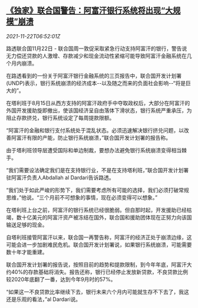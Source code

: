 <!--1637564462000-->
[《独家》联合国警告：阿富汗银行系统将出现“大规模”崩溃](https://cn.reuters.com/article/un-afg-bank-crash-warning-1122-idCNKBS2I70EU)
------

<div><i>2021-11-22T06:52:01Z</i></div><p>路透联合国11月22日 - 联合国周一敦促采取紧急行动支持阿富汗的银行，警告说无力偿还贷款的人激增、存款减少和现金流动性紧缩可能导致阿富汗金融系统在几个月内崩溃。</p><p>在路透看到的一份关于阿富汗银行金融系统的三页报告中，联合国开发计划署(UNDP)表示，银行系统崩溃的经济成本--以及随之而来的负面社会影响--“将是巨大的”。</p><p>在塔利班于8月15日从西方支持的阿富汗政府手中夺取政权后，大部分在阿富汗的外国开发援助旋即撤出，使该国经济呈自由落体下滑状态，银行系统严重承压，为阻止存款挤兑，银行系统设定了每周提款限额。</p><p>“阿富汗的金融和银行支付系统处于混乱状态。必须迅速解决银行挤兑问题，以改善阿富汗有限的产能，防止银行系统崩溃，”联合国开发计划署的报告称。</p><p>由于塔利班领导层遭受国际和单边制裁，要想办法避免银行系统崩溃变得相当棘手。</p><p>“我们需要设法确定我们是在支持银行业，不是在支持塔利班，”联合国开发计划署驻阿富汗负责人Abdallah al Dardari告诉路透。</p><p>“我们处于如此严峻的形势下，我们需要考虑所有可能的选择，我们必须打破常规思维，”他说。“三个月前不可想象的事情，现在必须变得可以想象。”</p><p>在塔利班上台之前，阿富汗的银行系统已经很脆弱。但自那时起，开发援助已经枯竭，数十亿美元的阿富汗资产被冻结在国外，联合国和援助团体现在正努力向该国输送足够的现金。</p><p>自塔利班接管阿富汗以来，联合国一再警告称，阿富汗的经济正处于崩溃边缘，这可能会进一步加剧难民危机。联合国开发计划署说，如果银行系统崩溃，可能需要数十年才能重建。</p><p>联合国开发计划署的报告说，按照目前的趋势和提款限制，到今年年底，阿富汗大约40%的存款基础将消失。报告还称，银行已经停止发放新贷款，不良贷款比例较2020年底翻了一番，达到今年9月时的57%。</p><p>“如果这一不良贷款比率继续下去，银行未来六个月内可能就生存不下去了，我这还是乐观的看法，”al Dardari说。</p>
